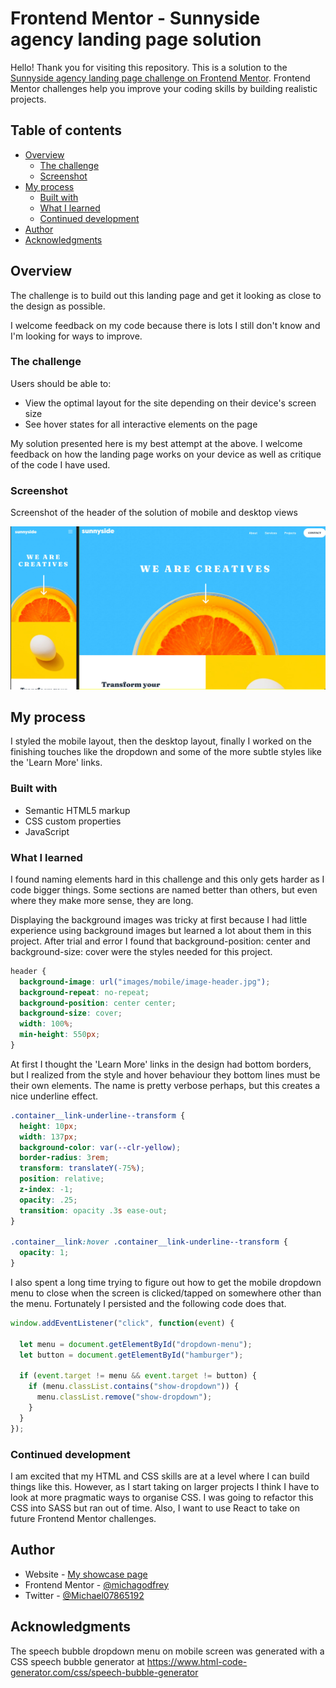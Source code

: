 # Frontend Mentor - Sunnyside agency landing page solution

Hello! Thank you for visiting this repository. This is a solution to the [Sunnyside agency landing page challenge on Frontend Mentor](https://www.frontendmentor.io/challenges/sunnyside-agency-landing-page-7yVs3B6ef). Frontend Mentor challenges help you improve your coding skills by building realistic projects.

## Table of contents

- [Overview](#overview)
  - [The challenge](#the-challenge)
  - [Screenshot](#screenshot)
- [My process](#my-process)
  - [Built with](#built-with)
  - [What I learned](#what-i-learned)
  - [Continued development](#continued-development)
- [Author](#author)
- [Acknowledgments](#acknowledgments)

## Overview

The challenge is to build out this landing page and get it looking as close to the design as possible.

I welcome feedback on my code because there is lots I still don't know and I'm looking for ways to improve.

### The challenge

Users should be able to:

- View the optimal layout for the site depending on their device's screen size
- See hover states for all interactive elements on the page

My solution presented here is my best attempt at the above. I welcome feedback on how the landing page works on your device as well as critique of the code I have used.  

### Screenshot

Screenshot of the header of the solution of mobile and desktop views

![](./images/solution-screenshot.jpg)

## My process

I styled the mobile layout, then the desktop layout, finally I worked on the finishing touches like the dropdown and some of the more subtle styles like the 'Learn More' links.

### Built with

- Semantic HTML5 markup
- CSS custom properties
- JavaScript

### What I learned

I found naming elements hard in this challenge and this only gets harder as I code bigger things. Some sections are named better than others, but even where they make more sense, they are long.

Displaying the background images was tricky at first because I had little experience using background images but learned a lot about them in this project. After trial and error I found that background-position: center and background-size: cover were the styles needed for this project.

```css
header {
  background-image: url("images/mobile/image-header.jpg");
  background-repeat: no-repeat;
  background-position: center center;
  background-size: cover;
  width: 100%;
  min-height: 550px;
}
```

At first I thought the 'Learn More' links in the design had bottom borders, but I realized from the style and hover behaviour they bottom lines must be their own elements. The name is pretty verbose perhaps, but this creates a nice underline effect.

```css
.container__link-underline--transform {
  height: 10px;
  width: 137px;
  background-color: var(--clr-yellow);
  border-radius: 3rem;
  transform: translateY(-75%);
  position: relative;
  z-index: -1;
  opacity: .25;
  transition: opacity .3s ease-out;
}

.container__link:hover .container__link-underline--transform {
  opacity: 1;
}
```

I also spent a long time trying to figure out how to get the mobile dropdown menu to close when the screen is clicked/tapped on somewhere other than the menu. Fortunately I persisted and the following code does that.

```js
window.addEventListener("click", function(event) {

  let menu = document.getElementById("dropdown-menu");
  let button = document.getElementById("hamburger");

  if (event.target != menu && event.target != button) {
    if (menu.classList.contains("show-dropdown")) {
      menu.classList.remove("show-dropdown");
    }
  }
});
```

### Continued development

I am excited that my HTML and CSS skills are at a level where I can build things like this. However, as I start taking on larger projects I think I have to look at more pragmatic ways to organise CSS. I was going to refactor this CSS into SASS but ran out of time. Also, I want to use React to take on future Frontend Mentor challenges.

## Author

- Website - [My showcase page](https://michagodfrey.github.io/)
- Frontend Mentor - [@michagodfrey](https://www.frontendmentor.io/profile/michagodfrey)
- Twitter - [@Michael07865192](https://twitter.com/Michael07865192)


## Acknowledgments

The speech bubble dropdown menu on mobile screen was generated with a CSS speech bubble generator at https://www.html-code-generator.com/css/speech-bubble-generator
